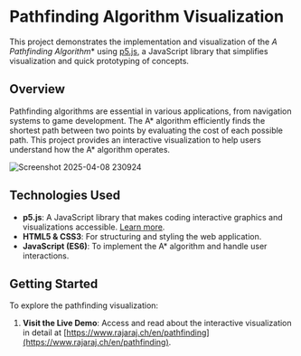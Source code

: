 # Pathfinding Algorithm Visualization

This project demonstrates the implementation and visualization of the **A* Pathfinding Algorithm** using [p5.js](https://p5js.org/), a JavaScript library that simplifies visualization and quick prototyping of concepts.

## Overview

Pathfinding algorithms are essential in various applications, from navigation systems to game development. The A* algorithm efficiently finds the shortest path between two points by evaluating the cost of each possible path. This project provides an interactive visualization to help users understand how the A* algorithm operates.

![Screenshot 2025-04-08 230924](https://github.com/user-attachments/assets/c0a8093d-c700-4140-8c59-0366b1de0a1a)

## Technologies Used

- **p5.js**: A JavaScript library that makes coding interactive graphics and visualizations accessible. [Learn more](https://p5js.org/).
- **HTML5 & CSS3**: For structuring and styling the web application.
- **JavaScript (ES6)**: To implement the A* algorithm and handle user interactions.

## Getting Started

To explore the pathfinding visualization:

1. **Visit the Live Demo**: Access and read about the interactive visualization in detail at [https://www.rajaraj.ch/en/pathfinding](https://www.rajaraj.ch/en/pathfinding).
